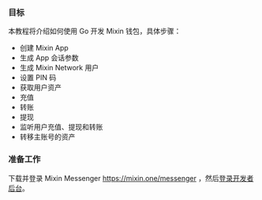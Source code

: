 ### 目标
本教程将介绍如何使用 Go 开发 Mixin 钱包，具体步骤：

- 创建 Mixin App 
- 生成 App 会话参数
- 生成 Mixin Network 用户
- 设置 PIN 码
- 获取用户资产
- 充值
- 转账
- 提现
- 监听用户充值、提现和转账
- 转移主账号的资产

### 准备工作
下载并登录 Mixin Messenger https://mixin.one/messenger ，然后[登录开发者后台](/dashboard)。
